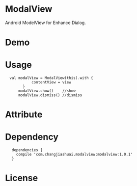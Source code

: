 # ModalView
Android ModelView for Enhance Dialog.


# Demo

# Usage

```
  val modalView = ModalView(this).with {
            contentView = view
        }
      modalView.show()    //show
      modalView.dismiss() //dismiss
```

# Attribute

# Dependency

```
   dependencies {
     compile 'com.changjiashuai.modalview:modalview:1.0.1'
   }
```

# License
